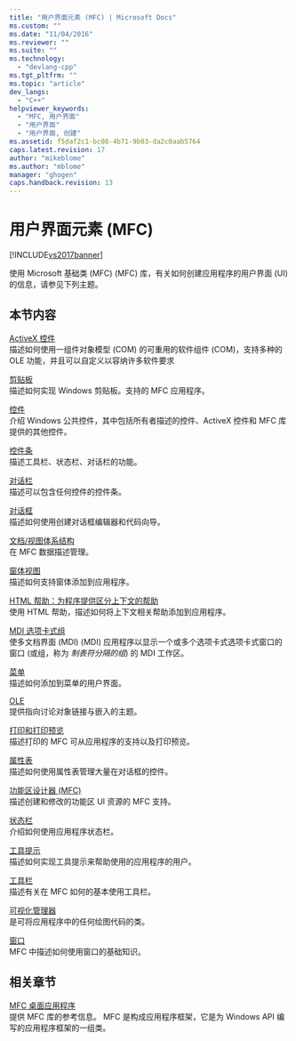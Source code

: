```yaml
---
title: "用户界面元素 (MFC) | Microsoft Docs"
ms.custom: ""
ms.date: "11/04/2016"
ms.reviewer: ""
ms.suite: ""
ms.technology: 
  - "devlang-cpp"
ms.tgt_pltfrm: ""
ms.topic: "article"
dev_langs: 
  - "C++"
helpviewer_keywords: 
  - "MFC, 用户界面"
  - "用户界面"
  - "用户界面, 创建"
ms.assetid: f5daf2c1-bc08-4b71-9b03-da2c0aab5764
caps.latest.revision: 17
author: "mikeblome"
ms.author: "mblome"
manager: "ghogen"
caps.handback.revision: 13
---
```

# 用户界面元素 (MFC)
[!INCLUDE[vs2017banner](../assembler/inline/includes/vs2017banner.md)]

使用 Microsoft 基础类 \(MFC\) \(MFC\) 库，有关如何创建应用程序的用户界面 \(UI\) 的信息，请参见下列主题。  
  
## 本节内容  
 [ActiveX 控件](../mfc/activex-controls.md)  
 描述如何使用一组件对象模型 \(COM\) 的可重用的软件组件 \(COM\)，支持多种的 OLE 功能，并且可以自定义以容纳许多软件要求  
  
 [剪贴板](../mfc/clipboard.md)  
 描述如何实现 Windows 剪贴板。支持的 MFC 应用程序。  
  
 [控件](../mfc/controls-mfc.md)  
 介绍 Windows 公共控件，其中包括所有者描述的控件、ActiveX 控件和 MFC 库提供的其他控件。  
  
 [控件条](../mfc/control-bars.md)  
 描述工具栏、状态栏、对话栏的功能。  
  
 [对话栏](../mfc/dialog-bars.md)  
 描述可以包含任何控件的控件条。  
  
 [对话框](../mfc/dialog-boxes.md)  
 描述如何使用创建对话框编辑器和代码向导。  
  
 [文档\/视图体系结构](../mfc/document-view-architecture.md)  
 在 MFC 数据描述管理。  
  
 [窗体视图](../mfc/form-views-mfc.md)  
 描述如何支持窗体添加到应用程序。  
  
 [HTML 帮助：为程序提供区分上下文的帮助](../mfc/html-help-context-sensitive-help-for-your-programs.md)  
 使用 HTML 帮助，描述如何将上下文相关帮助添加到应用程序。  
  
 [MDI 选项卡式组](../mfc/mdi-tabbed-groups.md)  
 使多文档界面 \(MDI\) \(MDI\) 应用程序以显示一个或多个选项卡式选项卡式窗口的窗口 \(或组，称为 *制表符分隔的组*\) 的 MDI 工作区。  
  
 [菜单](../mfc/menus-mfc.md)  
 描述如何添加到菜单的用户界面。  
  
 [OLE](../mfc/ole-mfc.md)  
 提供指向讨论对象链接与嵌入的主题。  
  
 [打印和打印预览](../mfc/printing-and-print-preview.md)  
 描述打印的 MFC 可从应用程序的支持以及打印预览。  
  
 [属性表](../mfc/property-sheets-mfc.md)  
 描述如何使用属性表管理大量在对话框的控件。  
  
 [功能区设计器 \(MFC\)](../mfc/ribbon-designer-mfc.md)  
 描述创建和修改的功能区 UI 资源的 MFC 支持。  
  
 [状态栏](../mfc/status-bars.md)  
 介绍如何使用应用程序状态栏。  
  
 [工具提示](../mfc/tool-tips.md)  
 描述如何实现工具提示来帮助使用的应用程序的用户。  
  
 [工具栏](../mfc/toolbars.md)  
 描述有关在 MFC 如何的基本使用工具栏。  
  
 [可视化管理器](../mfc/visualization-manager.md)  
 是可将应用程序中的任何绘图代码的类。  
  
 [窗口](../mfc/windows.md)  
 MFC 中描述如何使用窗口的基础知识。  
  
## 相关章节  
 [MFC 桌面应用程序](../mfc/mfc-desktop-applications.md)  
 提供 MFC 库的参考信息。  MFC 是构成应用程序框架，它是为 Windows API 编写的应用程序框架的一组类。